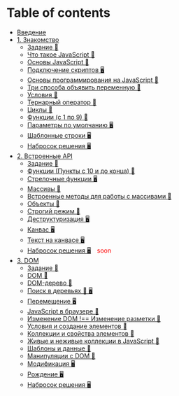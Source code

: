 # Table of contents

* [Введение](README.md)
* [1. Знакомство](01/README.md)
  * [Задание &#129327;](01/task.md)
  * [Что такое JavaScript &#128215;]()
  * [Основы JavaScript &#128170;](https://htmlacademy.ru/courses/343)
  * [Подключение скриптов &#128421;]()
  * [Основы программирования на JavaScript &#128170;](https://htmlacademy.ru/courses/207)
  * [Три способа объявить переменную &#128215;]()
  * [Условия &#128170;](https://htmlacademy.ru/courses/209)
  * [Тернарный оператор &#128215;]()
  * [Циклы &#128170;](https://htmlacademy.ru/courses/211)
  * [Функции (c 1 по 9) &#128170;](https://htmlacademy.ru/courses/215)
  * [Параметры по умолчанию &#128421;]()
  * [Шаблонные строки &#128421;]()
  * [Набросок решения &#128421;]() 
* [2. Встроенные API](02/README.md)
  * [Задание &#129327;](02/task.md) 
  * [Функции (Пункты с 10 и до конца) &#128170;](https://htmlacademy.ru/courses/215) 
  * [Стрелочные функции &#128421;](https://youtu.be/C0Mx2yPysLI) 
  * [Массивы &#128170;](https://htmlacademy.ru/courses/213) 
  * [Встроенные методы для работы с массивами &#128215;](02/arrays-methods.md) 
  * [Объекты &#128170;](https://htmlacademy.ru/courses/217) 
  * [Строгий режим &#128215;](use-strict.md) 
  * [Деструктуризация &#128421;](https://youtu.be/tGV7QSCPlDI) 
  * [Канвас &#128421;](02/canvas.md) 
  * [Текст на канвасе &#128421;]() 
  * [Набросок решения &#128421;]() <span style="color: red; margin-left: 10px;">soon</span>
* [3. DOM](03/README.md)
  * [Задание &#129327;](03/task.md)
  * [DOM &#128215;](03/dom.md) 
  * [DOM-дерево &#128215;](03/dom-tree.md) 
  * [Поиск в деревьях &#128215; &#128421;]() 
  * [Перемещение &#128421;]() 
  * [JavaScript в браузере &#128170;](https://htmlacademy.ru/courses/219)
  * [Изменение DOM !== Изменение разметки &#128215;]() 
  * [Условия и создание элементов &#128170;](https://htmlacademy.ru/courses/347)
  * [Коллекции и свойства элементов &#128170;](https://htmlacademy.ru/courses/349)
  * [Живые и неживые коллекции в JavaScript &#128215;]() 
  * [Шаблоны и данные &#128215;]() 
  * [Манипуляции с DOM &#128170;]() 
  * [Модификация &#128421;]() 
  * [Рождение &#128421;]() 
  * [Набросок решения &#128421;]() 
